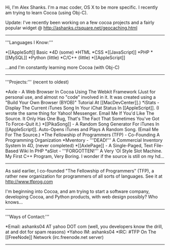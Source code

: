 Hi, I'm Alex Shanks. I'm a mac coder, OS X to be more specific. I recently am trying to learn Cocoa (using Obj-C).

Update: I've recently been working on a few cocoa projects and a fairly popular widget @ http://ashanks.ctsquare.net/geocaching.html

----

'''Languages I Know:'''

*[[AppleSoft]] Basic
*4D (some)
*HTML
*CSS
*[[JavaScript]]
*PHP
*[[MySQL]]
*Python (little)
*C/C++ (little)
*[[AppleScript]]

...and I'm constantly learning more Cocoa (with Obj-C)

----

'''Projects:''' (recent to oldest)

*Axle - A Web Browser In Cocoa Using The Webkit Framework (Just for personal use, and almost no "code" involved in it. It was created using a "Build Your Own Browser (BYOB)" Tutorial At [[MacDevCenter]].)
*iStats - Display The Current iTunes Song In Your iChat Status In [[AppleScript]]. (I wrote the same thing for Yahoo! Messenger. Email Me If You'd Like The Source. It Only Has One Bug, That's The Fact That Sometimes You've Got To Force-Quit it.)
*[[PikaSong]] - A Random Song Generator For iTunes In [[AppleScript]]. Auto-Opens iTunes and Plays A Random Song. (Email Me For The Source.)
*The Fellowship of Programmers (TFP) - Co-Founding A Programming Organization
*Mventory - '''DEAD!''' A Commercial Inventory System In 4D, (never completed)
*[[AxlePage]] - A Single-Paged, Text File-Based Wiki In PHP
*aSlot - '''FORGOTTEN!''' A Very 'Ol Style Slot Machine. My First C++ Program, Very Boring. I wonder if the source is still on my hd...


----

As said earlier, I co-founded "The Fellowship of Programmers" (TFP), a rather new organization for programmers of all sorts of languages. See it at http://www.tfprog.com

I'm beginning into Cocoa, and am trying to start a software company, developing Cocoa, and Python products, with web design possibly? Who knows...

----

'''Ways of Contact:'''

*Email: ashanks04 AT yahoo DOT com  (well, you developers know the drill, at and dot for spam reasons)
*Yahoo IM: ashanks04
*IRC: #TFP On The [[FreeNode]] Network (irc.freenode.net server)


----